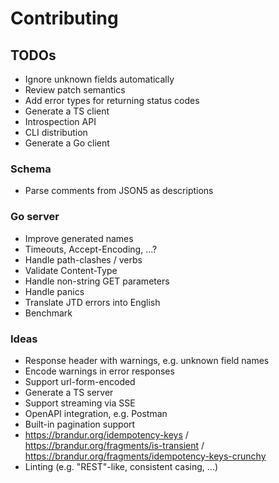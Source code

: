 # Contributing

## TODOs

- Ignore unknown fields automatically
- Review patch semantics
- Add error types for returning status codes
- Generate a TS client
- Introspection API
- CLI distribution
- Generate a Go client

### Schema

- Parse comments from JSON5 as descriptions

### Go server

- Improve generated names
- Timeouts, Accept-Encoding, ...?
- Handle path-clashes / verbs
- Validate Content-Type
- Handle non-string GET parameters
- Handle panics
- Translate JTD errors into English
- Benchmark

### Ideas

- Response header with warnings, e.g. unknown field names
- Encode warnings in error responses
- Support url-form-encoded
- Generate a TS server
- Support streaming via SSE
- OpenAPI integration, e.g. Postman
- Built-in pagination support
- https://brandur.org/idempotency-keys / https://brandur.org/fragments/is-transient / https://brandur.org/fragments/idempotency-keys-crunchy
- Linting (e.g. "REST"-like, consistent casing, ...)